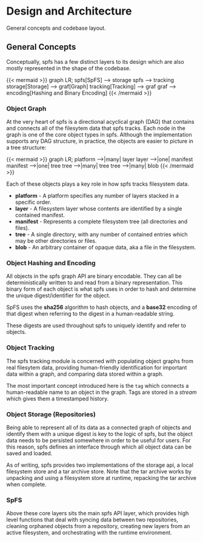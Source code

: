 # Design and Architecture

General concepts and codebase layout.

## General Concepts

Conceptually, spfs has a few distinct layers to its design which are also mostly represented in the shape of the codebase.

{{< mermaid >}}
graph LR;
spfs[SpFS] --> storage
spfs --> tracking
storage[Storage] --> graf[Graph]
tracking[Tracking] --> graf
graf --> encoding[Hashing and Binary Encoding]
{{< /mermaid >}}

### Object Graph

At the very heart of spfs is a directional acyclical graph (DAG) that contains and connects all of the filesytem data that spfs tracks. Each node in the graph is one of the core object types in spfs. Although the implementation supports any DAG structure, in practice, the objects are easier to picture in a tree structure:

{{< mermaid >}}
graph LR;
platform -->|many| layer
layer -->|one| manifest
manifest -->|one| tree
tree -->|many| tree
tree -->|many| blob
{{< /mermaid >}}

Each of these objects plays a key role in how spfs tracks filesystem data.

- **platform** - A platform specifies any number of layers stacked in a specific order.
- **layer** - A filesystem layer whose contents are identified by a single contained manifest.
- **manifest** - Represents a complete filesystem tree (all directories and files).
- **tree** - A single directory, with any number of contained entries which may be other directories or files.
- **blob** - An arbitrary container of opaque data, aka a file in the filesystem.

### Object Hashing and Encoding

All objects in the spfs graph API are binary encodable. They can all be deterministically written to and read from a binary representation. This binary form of each object is what spfs uses in order to hash and determine the unique digest/identifier for the object.

SpFS uses the **sha256** algorithm to hash objects, and a **base32** encoding of that digest when referring to the digest in a human-readable string.

These digests are used throughout spfs to uniquely identify and refer to objects.

### Object Tracking

The spfs tracking module is concerned with populating object graphs from real filesytem data, providing human-friendly identification for important data within a graph, and comparing data stored within a graph.

The most important concept introduced here is the `tag` which connects a human-readable name to an object in the graph. Tags are stored in a _stream_ which gives them a timestamped history.

### Object Storage (Repositories)

Being able to represent all of its data as a connected graph of objects and identify them with a unique digest is key to the logic of spfs, but the object data needs to be persisted somewhere in order to be useful for users. For this reason, spfs defines an interface through which all object data can be saved and loaded.

As of writing, spfs provides two implementations of the storage api, a local filesystem store and a tar archive store. Note that the tar archive works by unpacking and using a filesystem store at runtime, repacking the tar archive when complete.

### SpFS

Above these core layers sits the main spfs API layer, which provides high level functions that deal with syncing data between two repositories, cleaning orphaned objects from a repository, creating new layers from an active filesystem, and orchestrating with the runtime environment.
